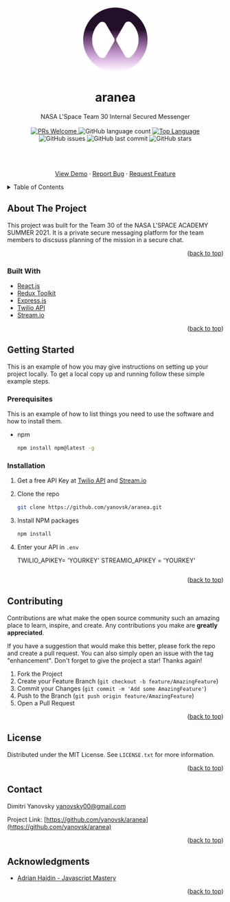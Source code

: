 <p align="center">
    <img width="150" src="./client/src/assets/aranea-logo.png">
</p>

<h1 align="center">aranea</h1>

<div align="center">NASA L'Space Team 30 Internal Secured Messenger</br></br>

<a href="https://github.com/yanovsk/aranea/pulls">
    <img src="https://img.shields.io/badge/PRs-welcome-green.svg" alt="PRs Welcome" />
</a>
<img alt="GitHub language count" src="https://img.shields.io/github/languages/count/yanovsk/aranea">
<a href="https://www.javascript.com/">
    <img src="https://img.shields.io/github/languages/top/yanovsk/aranea" alt="Top Language" />
</a>
<img alt="GitHub issues" src="https://img.shields.io/github/issues/yanovsk/aranea">
<img alt="GitHub last commit" src="https://img.shields.io/github/last-commit/yanovsk/aranea">
<img alt="GitHub stars" src="https://img.shields.io/github/stars/yanovsk/aranea?style=social">
<br />
<br />


<br />
<p align="center">
    <br />
    <a href="">View Demo</a>
    ·
    <a href="https://github.com/yanovsk/aranea/issues">Report Bug</a>
    ·
    <a href="https://github.com/yanovsk/aranea/issues">Request Feature</a>
  </p>
</div>

<!-- TABLE OF CONTENTS -->
<details>
  <summary>Table of Contents</summary>
  <ol>
    <li>
      <a href="#about-the-project">About The Project</a>
      <ul>
        <li><a href="#built-with">Built With</a></li>
      </ul>
    </li>
    <li>
      <a href="#getting-started">Getting Started</a>
      <ul>
        <li><a href="#prerequisites">Prerequisites</a></li>
        <li><a href="#installation">Installation</a></li>
      </ul>
    </li>
    <li><a href="#contributing">Contributing</a></li>
    <li><a href="#license">License</a></li>
    <li><a href="#contact">Contact</a></li>
    <li><a href="#acknowledgments">Acknowledgments</a></li>
  </ol>
</details>



<!-- ABOUT THE PROJECT -->
## About The Project

This project was built for the Team 30 of the NASA L'SPACE ACADEMY SUMMER 2021. It is a private secure messaging platform for the team members to discsuss planning of the mission in a secure chat.
<p align="right">(<a href="#top">back to top</a>)</p>



### Built With

* [React.js](https://reactjs.org/)
* [Redux Toolkit](https://redux.js.org/)
* [Express.js](https://rapidapi.com/)
* [Twilio API](https://www.twilio.com/docs/usage/api)
* [Stream.io](https://getstream.io/)

<p align="right">(<a href="#top">back to top</a>)</p>



<!-- GETTING STARTED -->
## Getting Started

This is an example of how you may give instructions on setting up your project locally.
To get a local copy up and running follow these simple example steps.

### Prerequisites

This is an example of how to list things you need to use the software and how to install them.
* npm
  ```sh
  npm install npm@latest -g
  ```

### Installation

1. Get a free API Key at [Twilio API](https://www.twilio.com/docs/usage/api) and  [Stream.io](https://getstream.io/)
2. Clone the repo
   ```sh
   git clone https://github.com/yanovsk/aranea.git
   ```
3. Install NPM packages
   ```sh
   npm install
   ```
4. Enter your API in `.env`
    
    TWILIO_APIKEY= 'YOURKEY'
    STREAMIO_APIKEY = 'YOURKEY'

    ```

<p align="right">(<a href="#top">back to top</a>)</p>


<!-- CONTRIBUTING -->
## Contributing

Contributions are what make the open source community such an amazing place to learn, inspire, and create. Any contributions you make are **greatly appreciated**.

If you have a suggestion that would make this better, please fork the repo and create a pull request. You can also simply open an issue with the tag "enhancement".
Don't forget to give the project a star! Thanks again!

1. Fork the Project
2. Create your Feature Branch (`git checkout -b feature/AmazingFeature`)
3. Commit your Changes (`git commit -m 'Add some AmazingFeature'`)
4. Push to the Branch (`git push origin feature/AmazingFeature`)
5. Open a Pull Request

<p align="right">(<a href="#top">back to top</a>)</p>



<!-- LICENSE -->
## License

Distributed under the MIT License. See `LICENSE.txt` for more information.

<p align="right">(<a href="#top">back to top</a>)</p>



<!-- CONTACT -->
## Contact

Dimitri Yanovsky  yanovsky00@gmail.com

Project Link: [https://github.com/yanovsk/aranea](https://github.com/yanovsk/aranea)

<p align="right">(<a href="#top">back to top</a>)</p>



<!-- ACKNOWLEDGMENTS -->
## Acknowledgments

* [Adrian Hajdin - Javascript Mastery](https://github.com/adrianhajdin)

<p align="right">(<a href="#top">back to top</a>)</p>



<!-- MARKDOWN LINKS & IMAGES -->
<!-- https://www.markdownguide.org/basic-syntax/#reference-style-links -->
[contributors-shield]: https://img.shields.io/github/contributors/github_username/repo_name.svg?style=for-the-badge
[contributors-url]: https://github.com/github_username/repo_name/graphs/contributors
[forks-shield]: https://img.shields.io/github/forks/github_username/repo_name.svg?style=for-the-badge
[forks-url]: https://github.com/github_username/repo_name/network/members
[stars-shield]: https://img.shields.io/github/stars/github_username/repo_name.svg?style=for-the-badge
[stars-url]: https://github.com/github_username/repo_name/stargazers
[issues-shield]: https://img.shields.io/github/issues/github_username/repo_name.svg?style=for-the-badge
[issues-url]: https://github.com/github_username/repo_name/issues
[license-shield]: https://img.shields.io/github/license/github_username/repo_name.svg?style=for-the-badge
[license-url]: https://github.com/github_username/repo_name/blob/master/LICENSE.txt
[linkedin-shield]: https://img.shields.io/badge/-LinkedIn-black.svg?style=for-the-badge&logo=linkedin&colorB=555
[linkedin-url]: https://linkedin.com/in/linkedin_username
[product-screenshot]: images/screenshot.png

